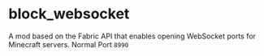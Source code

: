 # block_websocket
A mod based on the Fabric API that enables opening WebSocket ports for Minecraft servers.
Normal Port `8990`
